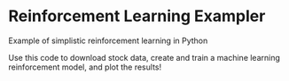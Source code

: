 # Reinforcement Learning Exampler
Example of simplistic reinforcement learning in Python

Use this code to download stock data, create and train a machine learning reinforcement model, and plot the results!
